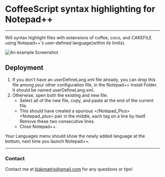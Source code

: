 # CoffeeScript syntax highlighting for Notepad++
***


Will syntax highlight files with extensions of coffee, coco, and CAKEFILE using Notepad++'s user-defined language(within its limits).


![An example Screenshot](/blakmatrix/CoffeeScript_notepad_UDL/raw/master/example_screenshot.png)


## Deployment


1. If you don't have an userDefineLang.xml file already, you can drop this file among your other configuration file, in the Notepad++ Install Folder. It should be named userDefineLang.xml.
2. Otherwise, open both the existing and new file.
    - Select all of the new file, copy, and paste at the end of the current file.
    - This should have created a spurious </Notepad_Plus><Notepad_plus> pair in the middle, each tag on a line by itself. Remove these two consecutive lines.
    - Close Notepad++.


Your Languages menu should show the newly added language at the bottom, next time you launch Notepad++.


***
### Contact
Contact me at blakmatrix@gmail.com for any questions or tips!